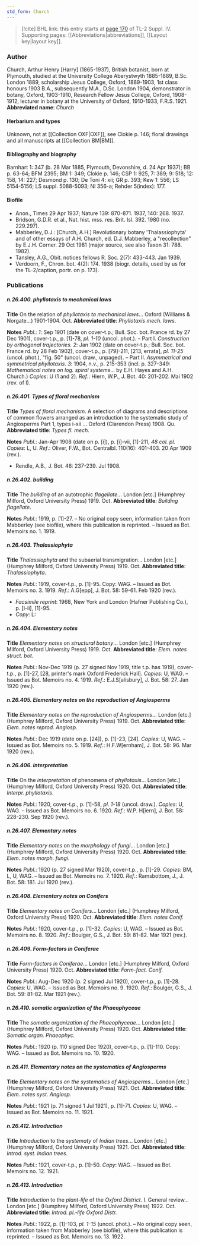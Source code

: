 ```yaml
---
std_form: Church
---
```


> [!cite] BHL link: this entry starts at [page 170](https://www.biodiversitylibrary.org/page/33265847) of TL-2 Suppl. IV.
> Supporting pages: [[Abbreviations|abbreviations]], [[Layout key|layout key]].

### Author

Church, Arthur Henry \[Harry\] (1865-1937), British botanist, born at Plymouth, studied at the University College Aberystwyth 1885-1889, B.Sc. London 1889, scholarship Jesus College, Oxford, 1889-1903, 1st class honours 1903 B.A., subsequently M.A., D.Sc. London 1904, demonstrator in botany, Oxford, 1903-1910, Research Fellow Jesus College, Oxford, 1908-1912, lecturer in botany at the University of Oxford, 1910-1933, F.R.S. 1921. 
**Abbreviated name**: *Church*

#### Herbarium and types

Unknown, not at [[Collection OXF|OXF]], see Clokie p. 146; floral drawings and all manuscripts at [[Collection BM|BM]].

#### Bibliography and biography

Barnhart 1: 347 (b. 28 Mar 1885, Plymouth, Devonshire, d. 24 Apr 1937); BB p. 63-64; BFM 2395; BM 1: 349; Clokie p. 146; CSP 1: 925, 7: 389; 9: 518; 12: 158, 14: 227; Desmond p. 130; De Toni 4: xii; GR p. 393; Kew 1: 556; LS 5154-5156; LS suppl. 5088-5093; NI 356-a; Rehder 5(index): 177.

#### Biofile

- Anon., Times 29 Apr 1937; Nature 139: 870-871. 1937, 140: 268. 1937.
- Bridson, G.D.R. et al., Nat. hist. mss. res. Brit. Isl. 392. 1980 (no. 229.297).
- Mabberley, D.J.: \[Church, A.H.\] Revolutionary botany 'Thalassiophyta' and of other essays of A.H. Church, ed. D.J. Mabberley, a "recollection" by E.J.H. Corner. 29 Oct 1981 (major source, see also Taxon 31: 788. 1982).
- Tansley, A.G., Obit. notices fellows R. Soc. 2(7): 433-443. Jan 1939.
- Verdoorn, F., Chron. bot. 4(2): 174. 1938 (biogr. details, used by us for the TL-2/caption, portr. on p. 173).

### Publications

##### n.26.400. phyllotaxis to mechanical laws

**Title**
On the relation of *phyllotaxis to mechanical laws*... Oxford (Williams & Norgate...) 1901-1904. Oct.
**Abbreviated title**: *Phyllotaxis mech. laws*.

**Notes**
*Publ*.: *1*: Sep 1901 (date on cover-t.p.; Bull. Soc. bot. France rd. by 27 Dec 1901), cover-t.p., p. \[1\]-78, *pl. 1-10* (uncol. phot.). – Part I. *Construction by orthogonal trajectories.
2*: Jan 1902 (date on cover-t.p.; Bull. Soc. bot. France rd. by 28 Feb 1902), cover-t.p., p. \[79\]-211, \[213, errata\], *pl. 11-25* (uncol. phot.), "fig. 50" (uncol. draw., unpaged). – Part II. *Asymmetrical and symmetrical phyllotaxis*.
*3*: 1904, n.v., p. 215-353 (incl. p. 327-349: *Mathematical notes on log. spiral systems*... by E.H. Hayes and A.H. Church.)
*Copies*: U (1 and 2).
*Ref*.: Hiern, W.P., J. Bot. 40: 201-202. Mai 1902 (rev. of I).

##### n.26.401. Types of floral mechanism

**Title**
*Types of floral mechanism*. A selection of diagrams and descriptions of common flowers arranged as an introduction to the systematic study of Angiosperms Part 1, types i-xii ... Oxford (Clarendon Press) 1908. Qu.
**Abbreviated title**: *Types fl. mech.*

**Notes**
*Publ*.: Jan-Apr 1908 (date on p. \[i\]), p. \[i\]-vii, \[1\]-211, *48 col. pl.* *Copies*: L, U.
*Ref*.: Oliver, F.W., Bot. Centralbl. 110(16): 401-403. 20 Apr 1909 (rev.).
- Rendle, A.B., J. Bot. 46: 237-239. Jul 1908.

##### n.26.402. building

**Title**
The *building* of an autotrophic *flagellate*... London \[etc.\] (Humphrey Milford, Oxford University Press) 1919. Oct.
**Abbreviated title**: *Building flagellate*.

**Notes**
*Publ*.: 1919, p. \[1\]-27. – No original copy seen, information taken from Mabberley (see biofile), where this publication is reprinted. – Issued as Bot. Memoirs no. 1. 1919.

##### n.26.403. Thalassiophyta

**Title**
*Thalassiophyta* and the subaerial transmigration... London \[etc.\] (Humphrey Milford, Oxford University Press) 1919. Oct.
**Abbreviated title**: *Thalassiophyta*.

**Notes**
*Publ*.: 1919, cover-t.p., p. \[1\]-95. Copy: WAG. – Issued as Bot. Memoirs no. 3. 1919.
*Ref*.: A.G\[epp\], J. Bot. 58: 59-61. Feb 1920 (rev.).
- *Facsimile reprint*: 1968, New York and London (Hafner Publishing Co.), p. \[i-ii\], \[1\]-95.
- *Copy*: L:

##### n.26.404. Elementary notes

**Title**
*Elementary notes* on *structural botany*... London \[etc.\] (Humphrey Milford, Oxford University Press) 1919. Oct.
**Abbreviated title**: *Elem. notes struct. bot.*

**Notes**
*Publ*.: Nov-Dec 1919 (p. 27 signed Nov 1919, title t.p. has 1919), cover-t.p., p. \[1\]-27, \[28, printer's mark Oxford Frederick Hall\]. *Copies*: U, WAG. – Issued as Bot. Memoirs no. 4. 1919.
*Ref*.: E.J.S\[alisbury\], J. Bot. 58: 27. Jan 1920 (rev.).

##### n.26.405. Elementary notes on the reproduction of Angiosperms

**Title**
*Elementary notes on the reproduction of Angiosperms*... London \[etc.\] (Humphrey Milford, Oxford University Press) 1919. Oct.
**Abbreviated title**: *Elem. notes reprod. Angiosp.*

**Notes**
*Publ*.: Dec 1919 (date on p. \[24\]), p. \[1\]-23, \[24\]. *Copies*: U, WAG. – Issued as Bot. Memoirs no. 5. 1919.
*Ref*.: H.F.W\[ernham\], J. Bot. 58: 96. Mar 1920 (rev.).

##### n.26.406. interpretation

**Title**
On the *interpretation* of phenomena of *phyllotaxis*... London \[etc.\] (Humphrey Milford, Oxford University Press) 1920. Oct.
**Abbreviated title**: *Interpr. phyllotaxis*.

**Notes**
*Publ*.: 1920, cover-t.p., p. \[1\]-58, *pl. 1-18* (uncol. draw.). *Copies*: U, WAG. – Issued as Bot. Memoirs no. 6. 1920.
*Ref*.: W.P. H\[iern\], J. Bot. 58: 228-230. Sep 1920 (rev.).

##### n.26.407. Elementary notes

**Title**
*Elementary notes* on the *morphology* of *fungi*... London \[etc.\] (Humphrey Milford, Oxford University Press) 1920. Oct.
**Abbreviated title**: *Elem. notes morph. fungi*.

**Notes**
*Publ*.: 1920 (p. 27 signed Mar 1920), cover-t.p., p. \[1\]-29. *Copies*: BM, L, U, WAG. – Issued as Bot. Memoirs no. 7. 1920.
*Ref*.: Ramsbottom, J., J. Bot. 58: 181. Jul 1920 (rev.).

##### n.26.408. Elementary notes on Conifers

**Title**
*Elementary notes on Conifers*... London \[etc.\] (Humphrey Milford, Oxford University Press) 1920. Oct.
**Abbreviated title**: *Elem. notes Conif.*

**Notes**
*Publ*.: 1920, cover-t.p., p. \[1\]-32. *Copies*: U, WAG. – Issued as Bot. Memoirs no. 8. 1920.
*Ref*.: Boulger, G.S., J. Bot. 59: 81-82. Mar 1921 (rev.).

##### n.26.409. Form-factors in Coniferae

**Title**
*Form-factors in Coniferae*... London \[etc.\] (Humphrey Milford, Oxford University Press) 1920. Oct.
**Abbreviated title**: *Form-fact. Conif.*

**Notes**
*Publ*.: Aug-Dec 1920 (p. 2 signed Jul 1920), cover-t.p., p. \[1\]-28. *Copies*: U, WAG. – Issued as Bot. Memoirs no. 9. 1920.
*Ref*.: Boulger, G.S., J. Bot. 59: 81-82. Mar 1921 (rev.).

##### n.26.410. somatic organization of the Phaeophyceae

**Title**
The *somatic organization of the Phaeophyceae*... London \[etc.\] (Humphrey Milford, Oxford University Press) 1920. Oct.
**Abbreviated title**: *Somatic organ. Phaeophyc.*

**Notes**
*Publ*.: 1920 (p. 110 signed Dec 1920), cover-t.p., p. \[1\]-110. Copy: WAG. – Issued as Bot. Memoirs no. 10. 1920.

##### n.26.411. Elementary notes on the systematics of Angiosperms

**Title**
*Elementary notes on the systematics of Angiosperms*... London \[etc.\] (Humphrey Milford, Oxford University Press) 1921. Oct.
**Abbreviated title**: *Elem. notes syst. Angiosp.*

**Notes**
*Publ*.: 1921 (p. 71 signed 1 Jul 1921), p. \[1\]-71. *Copies*: U, WAG. – Issued as Bot. Memoirs no. 11. 1921.

##### n.26.412. Introduction

**Title**
*Introduction* to the *systematy* of *Indian trees*... London \[etc.\] (Humphrey Milford, Oxford University Press) 1921. Oct.
**Abbreviated title**: *Introd. syst. Indian trees*.

**Notes**
*Publ*.: 1921, cover-t.p., p. \[1\]-50. *Copy*: WAG. – Issued as Bot. Memoirs no. 12. 1921.

##### n.26.413. Introduction

**Title**
*Introduction* to the *plant-life* of the *Oxford District*. I. General review... London \[etc.\] (Humphrey Milford, Oxford University Press) 1922. Oct.
**Abbreviated title**: *Introd. pl.-life Oxford Distr.*

**Notes**
*Publ*.: 1922, p. \[1\]-103, *pl. 1-15* (uncol. phot.). – No original copy seen, information taken from Mabberley (see biofile), where this publication is reprinted. – Issued as Bot. Memoirs no. 13. 1922.

